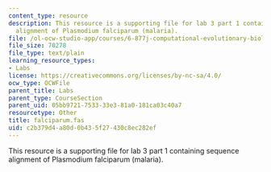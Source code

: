 ```yaml
---
content_type: resource
description: This resource is a supporting file for lab 3 part 1 containing sequence
  alignment of Plasmodium falciparum (malaria).
file: /ol-ocw-studio-app/courses/6-877j-computational-evolutionary-biology-fall-2005/c2b379d4a80d0b435f27430c8ec282ef_falciparum.fas
file_size: 70278
file_type: text/plain
learning_resource_types:
- Labs
license: https://creativecommons.org/licenses/by-nc-sa/4.0/
ocw_type: OCWFile
parent_title: Labs
parent_type: CourseSection
parent_uid: 05bb9721-7533-33e3-81a0-181ca03c40a7
resourcetype: Other
title: falciparum.fas
uid: c2b379d4-a80d-0b43-5f27-430c8ec282ef
---
```

This resource is a supporting file for lab 3 part 1 containing sequence alignment of Plasmodium falciparum (malaria).